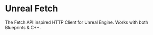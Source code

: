 # Unreal Fetch

The Fetch API inspired HTTP Client for Unreal Engine. Works with both Blueprints & C++.

[](./images/HelloWorldUnrealFetch.png)